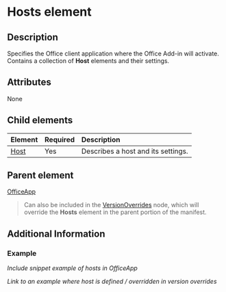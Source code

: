 # Hosts element

## Description
Specifies the Office client application where the Office Add-in will activate. Contains a collection of **Host** elements and their settings. 

## Attributes
None

## Child elements

|  Element |  Required  |  Description  |
|:-----|:-----|:-----|
|  [Host](./host.md)    |  Yes   |  Describes a host and its settings. |


## Parent element
[OfficeApp]() 

> Can also be included in the [VersionOverrides](./versionoverrides.md) node, which will override the **Hosts** element in the parent portion of the manifest. 

## Additional Information
### Example
_Include snippet example of hosts in OfficeApp_

_Link to an example where host is defined / overridden in version overrides_
